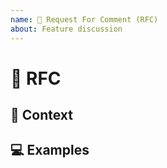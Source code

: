 ```yaml
---
name: 💬 Request For Comment (RFC)
about: Feature discussion
---
```


<!---
Thanks for filing an issue 😄 ! Before you submit, please read the following:

Search open/closed issues before submitting since someone might have asked the same thing before!
-->

# 💬 RFC

<!--- Provide a detailed summary of the issue here -->

## 🔦 Context

<!--- How has this issue affected you? What are you trying to accomplish? -->

<!--- Providing context helps us come up with a solution that is most useful in the real world -->

## 💻 Examples

<!-- Examples help us understand the requested feature better -->

<!-- Love parcel? Please consider supporting our collective:
👉  https://opencollective.com/parcel/donate -->
